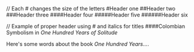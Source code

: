 // Each # changes the size of the letters
#Header one
##Header two
###Header three
####Header four
#####Header five
######Header six

// Example of proper header using # and italics for titles
####Colombian Symbolism in _One Hundred Years of Solitude_

Here's some words about the book _One Hundred Years..._.

